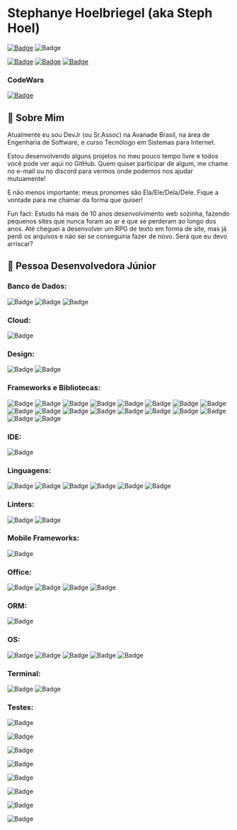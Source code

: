 # Stephanye Hoelbriegel (aka Steph Hoel)
<!--
Usar isso para adicionar badges: ![Badge]()
Link para as badges https://github.com/alexandresanlim/Badges4-README.md-Profile
Link para outras informações https://digitalinnovation.one/artigos/6-passos-para-criar-um-readme-bonitao-de-perfil-no-github
-->

[![Badge](https://img.shields.io/badge/Gmail:_steph.hoel@gmail.com-D14836?style=for-the-badge&logo=gmail&logoColor=white)](malito:steph.hoel@gmail.com)
![Badge](https://img.shields.io/badge/Discord:_steph.hoel-7289DA?style=for-the-badge&logo=discord&logoColor=white)

[![Badge](https://img.shields.io/badge/Github-000?style=for-the-badge&logo=Github&logoColor=white)](https://github.com/stephhoel)
[![Badge](https://img.shields.io/badge/LinkedIn-blue?style=for-the-badge&logo=Linkedin&logoColor=white)](https://www.linkedin.com/in/stephhoel/)
[![Badge](https://img.shields.io/badge/Instagram-C13584?style=for-the-badge&labelColor=C13584&logo=instagram&logoColor=white)](https://www.instagram.com/steph.hoel/)

### CodeWars

[![Badge](https://www.codewars.com/users/StephHoel/badges/large)](https://www.codewars.com/users/StephHoel)

## 💬 Sobre Mim

Atualmente eu sou DevJr (ou Sr.Assoc) na Avanade Brasil, na área de Engenharia de Software, e curso Tecnólogo em Sistemas para Internet.

Estou desenvolvendo alguns projetos no meu pouco tempo livre e todos você pode ver aqui no GitHub. Quem quiser participar de algum, me chame no e-mail ou no discord para vermos onde podemos nos ajudar mutuamente!

E não menos importante: meus pronomes são Ela/Ele/Dela/Dele. Fique a vontade para me chamar da forma que quiser!

Fun fact: Estudo há mais de 10 anos desenvolvimento web sozinha, fazendo pequenos sites que nunca foram ao ar e que se perderam ao longo dos anos. Até cheguei a desenvolver um RPG de texto em forma de site, mas já perdi os arquivos e não sei se conseguiria fazer de novo. Será que eu devo arriscar?

## 💬 Pessoa Desenvolvedora Júnior

### Banco de Dados:

![Badge](https://img.shields.io/badge/MySQL-00000F?style=for-the-badge&logo=mysql&logoColor=white)
![Badge](https://img.shields.io/badge/PostgreSQL-316192?style=for-the-badge&logo=postgresql&logoColor=white)
![Badge](https://img.shields.io/badge/SQLite-07405E?style=for-the-badge&logo=sqlite&logoColor=white)

### Cloud:

![Badge](https://img.shields.io/badge/Azure_DevOps-0078D7?style=for-the-badge&logo=azure-devops&logoColor=white)

### Design:

![Badge](https://img.shields.io/badge/Adobe%20Premiere%20Pro-9999FF?style=for-the-badge&logo=Adobe%20Premiere%20Pro&logoColor=white)
![Badge](https://img.shields.io/badge/Adobe%20Photoshop-31A8FF?style=for-the-badge&logo=Adobe%20Photoshop&logoColor=black)

### Frameworks e Bibliotecas:

![Badge](https://img.shields.io/badge/.NET-512BD4?style=for-the-badge&logo=dotnet&logoColor=white)
![Badge](https://img.shields.io/badge/Expo-1B1F23?style=for-the-badge&logo=expo&logoColor=white)
![Badge](https://img.shields.io/badge/fastify-202020?style=for-the-badge&logo=fastify&logoColor=white)
![Badge](https://img.shields.io/badge/firebase-ffca28?style=for-the-badge&logo=firebase&logoColor=black)
![Badge](https://img.shields.io/badge/GitHub%20Pages-222222?style=for-the-badge&logo=GitHub%20Pages&logoColor=white)
![Badge](https://img.shields.io/badge/Insomnia-5849be?style=for-the-badge&logo=Insomnia&logoColor=white)
![Badge](https://img.shields.io/badge/JWT-000000?style=for-the-badge&logo=JSON%20web%20tokens&logoColor=white)
![Badge](https://img.shields.io/badge/Markdown-000000?style=for-the-badge&logo=markdown&logoColor=white)
![Badge](https://img.shields.io/badge/next.js-000000?style=for-the-badge&logo=nextdotjs&logoColor=white)
![Badge](https://img.shields.io/badge/Node.js-339933?style=for-the-badge&logo=nodedotjs&logoColor=white)
![Badge](https://img.shields.io/badge/npm-CB3837?style=for-the-badge&logo=npm&logoColor=white)
![Badge](https://img.shields.io/badge/NuGet-004880?style=for-the-badge&logo=nuget&logoColor=white)
![Badge](https://img.shields.io/badge/postcss-DD3A0A?style=for-the-badge&logo=postcss&logoColor=white)
![Badge](https://img.shields.io/badge/Postman-FF6C37?style=for-the-badge&logo=Postman&logoColor=white)
![Badge](https://img.shields.io/badge/React-20232A?style=for-the-badge&logo=react&logoColor=61DAFB)
![Badge](https://img.shields.io/badge/Swagger-85EA2D?style=for-the-badge&logo=Swagger&logoColor=white)
![Badge](https://img.shields.io/badge/Unity-100000?style=for-the-badge&logo=unity&logoColor=white)
![Badge](https://img.shields.io/badge/Xampp-F37623?style=for-the-badge&logo=xampp&logoColor=white)

### IDE:

![Badge](https://img.shields.io/badge/Visual_Studio_Code-0078D4?style=for-the-badge&logo=visual%20studio%20code&logoColor=white)

### Linguagens:

![Badge](https://img.shields.io/badge/C%23-239120?style=for-the-badge&logo=c-sharp&logoColor=white)
![Badge](https://img.shields.io/badge/CSS3-1572B6?style=for-the-badge&logo=css3&logoColor=white)
![Badge](https://img.shields.io/badge/HTML5-E34F26?style=for-the-badge&logo=html5&logoColor=white)
![Badge](https://img.shields.io/badge/JavaScript-323330?style=for-the-badge&logo=javascript&logoColor=F7DF1E)
![Badge](https://img.shields.io/badge/json-5E5C5C?style=for-the-badge&logo=json&logoColor=white)
![Badge](https://img.shields.io/badge/TypeScript-007ACC?style=for-the-badge&logo=typescript&logoColor=white)

### Linters:

![Badge](https://img.shields.io/badge/eslint-3A33D1?style=for-the-badge&logo=eslint&logoColor=white)
![Badge](https://img.shields.io/badge/prettier-1A2C34?style=for-the-badge&logo=prettier&logoColor=F7BA3E)

### Mobile Frameworks:

![Badge](	https://img.shields.io/badge/React_Native-20232A?style=for-the-badge&logo=react&logoColor=61DAFB)

### Office:

![Badge](https://img.shields.io/badge/Google%20Sheets-34A853?style=for-the-badge&logo=google-sheets&logoColor=white)
![Badge](https://img.shields.io/badge/LibreOffice-18A303?style=for-the-badge&logo=LibreOffice&logoColor=white)
![Badge](https://img.shields.io/badge/Microsoft_Office-D83B01?style=for-the-badge&logo=microsoft-office&logoColor=white)
![Badge](https://img.shields.io/badge/Trello-0052CC?style=for-the-badge&logo=trello&logoColor=white)

### ORM:

![Badge](https://img.shields.io/badge/prisma-1B222D?style=for-the-badge&logo=prisma&logoColor=white)

### OS:

![Badge](https://img.shields.io/badge/Android-3DDC84?style=for-the-badge&logo=android&logoColor=white)
![Badge](https://img.shields.io/badge/iOS-000000?style=for-the-badge&logo=ios&logoColor=white)
![Badge](https://img.shields.io/badge/mac%20os-000000?style=for-the-badge&logo=apple&logoColor=white)
![Badge](https://img.shields.io/badge/Ubuntu-E95420?style=for-the-badge&logo=ubuntu&logoColor=white)
![Badge](https://img.shields.io/badge/Windows-0078D6?style=for-the-badge&logo=windows&logoColor=white)

### Terminal:

![Badge](https://img.shields.io/badge/Git-F05032?style=for-the-badge&logo=git&logoColor=white)
![Badge](https://img.shields.io/badge/powershell-5391FE?style=for-the-badge&logo=powershell&logoColor=white)

### Testes:

![Badge](https://github-readme-activity-graph.cyclic.app/graph?username={stephhoel}&theme=react-dark)

![Badge](https://gists-readme.yizack.com/api?user={stephhoel})

![Badge](https://github-profile-summary-cards.vercel.app/api/cards/profile-details?username={stephhoel}&theme=github_dark)

![Badge](https://github-readme-stats-git-masterrstaa-rickstaa.vercel.app/api?username={stephhoel}&theme=dark)

![Badge](https://github-readme-stats.vercel.app/api/top-langs/?username={stephhoel}&theme=dark)

![Badge](https://hits.seeyoufarm.com/api/count/incr/badge.svg?url=https%3A%2F%2Fgithub.com%2F{stephhoel}1212%2Fhit-counter)

![Badge](https://github-readme-streak-stats.herokuapp.com/?user={stephhoel}&theme=dark)

![Badge](https://github-profile-trophy.vercel.app/?username={stephhoel}&theme=dark)

<!-- ## Visitas

![Visitas](https://visitor-badge.glitch.me/badge?page_id=stephhoel) -->
